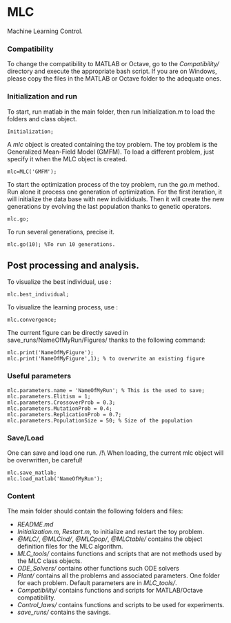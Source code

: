 # MLC
Machine Learning Control.


### Compatibility
To change the compatibility to MATLAB or Octave, go to the *Compatibility/* directory and execute the appropriate bash script.
If you are on Windows, please copy the files in the MATLAB or Octave folder to the adequate ones.

### Initialization and run
To start, run matlab in the main folder, then run Initialization.m to load the folders and class object.

```
Initialization;
```

A *mlc* object is created containing the toy problem.
The toy problem is the Generalized Mean-Field Model (GMFM).
To load a different problem, just specify it when the MLC object is created.

```
mlc=MLC('GMFM');
```

To start the optimization process of the toy problem, run the *go.m* method.
Run alone it process one generation of optimization.
For the first iteration, it will initialize the data base with new individiduals.
Then it will create the new generations by evolving the last population thanks to genetic operators.

```
mlc.go;
```

To run several generations, precise it.

```
mlc.go(10); %To run 10 generations.
```

## Post processing and analysis.

To visualize the best individual, use :

```
mlc.best_individual;
```

To visualize the learning process, use : 

```
mlc.convergence;
```



The current figure can be directly saved in save_runs/NameOfMyRun/Figures/ thanks to the following command:
```
mlc.print('NameOfMyFigure');
mlc.print('NameOfMyFigure',1); % to overwrite an existing figure
```
### Useful parameters

```
mlc.parameters.name = 'NameOfMyRun'; % This is the used to save;
mlc.parameters.Elitism = 1;
mlc.parameters.CrossoverProb = 0.3;
mlc.parameters.MutationProb = 0.4;
mlc.parameters.ReplicationProb = 0.7;
mlc.parameters.PopulationSize = 50; % Size of the population

```

### Save/Load

One can save and load one run.
/!\ When loading, the current mlc object will be overwritten, be careful!

```
mlc.save_matlab;
mlc.load_matlab('NameOfMyRun');
```

### Content
The main folder should contain the following folders and files:
- *README.md*
- *Initialization.m*, *Restart.m*, to initialize and restart the toy problem.
- *@MLC/*, *@MLCind/*, *@MLCpop/*, *@MLCtable/* contains the object definition files for the MLC algorithm.
- *MLC_tools/* contains functions and scripts that are not methods used by the MLC class objects.
- *ODE_Solvers/* contains other functions such ODE solvers
- *Plant/* contains all the problems and associated parameters. One folder for each problem. Default parameters are in *MLC_tools/*.
- *Compatibility/* contains functions and scripts for MATLAB/Octave compatibility.
- *Control_laws/* contains functions and scripts to be used for experiments.
- *save_runs/* contains the savings.
